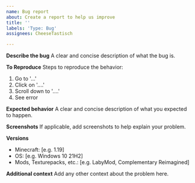 ```yaml
---
name: Bug report
about: Create a report to help us improve
title: ''
labels: 'Type: Bug'
assignees: CheeseTastisch

---
```


**Describe the bug**
A clear and concise description of what the bug is.

**To Reproduce**
Steps to reproduce the behavior:
1. Go to '...'
2. Click on '....'
3. Scroll down to '....'
4. See error

**Expected behavior**
A clear and concise description of what you expected to happen.

**Screenshots**
If applicable, add screenshots to help explain your problem.

**Versions**
 - Minecraft: [e.g. 1.19]
 - OS: [e.g. Windows 10 21H2]
 - Mods, Texturepacks, etc.: [e.g. LabyMod, Complementary Reimagined]

**Additional context**
Add any other context about the problem here.
